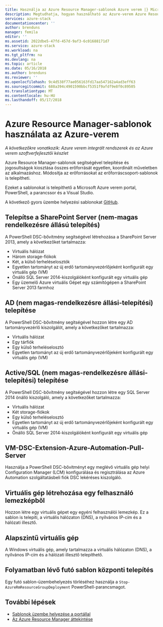 ```yaml
---
title: Használja az Azure Resource Manager-sablonok Azure verem |} Microsoft Docs
description: Megtudhatja, hogyan használható az Azure-verem Azure Resource Manager-sablonok erőforrások kiépítése.
services: azure-stack
documentationcenter: ''
author: brenduns
manager: femila
editor: ''
ms.assetid: 2022dbe5-47fd-457d-9af3-6c01688171d7
ms.service: azure-stack
ms.workload: na
ms.tgt_pltfrm: na
ms.devlang: na
ms.topic: article
ms.date: 05/16/2018
ms.author: brenduns
ms.reviewer: ''
ms.openlocfilehash: 9c4d538f77ae056163fd17aa547162a4ad3eff63
ms.sourcegitcommit: 688a394c4901590bbcf5351f9afdf9e8f0c89505
ms.translationtype: MT
ms.contentlocale: hu-HU
ms.lasthandoff: 05/17/2018
---
```

# <a name="use-azure-resource-manager-templates-in-azure-stack"></a>Azure Resource Manager-sablonok használata az Azure-verem

*A következőkre vonatkozik: Azure verem integrált rendszerek és az Azure verem szoftverfejlesztői készlet*

Azure Resource Manager-sablonok segítségével telepítése és jogosultságok kiosztása összes erőforrását egyetlen, koordinált műveletben az alkalmazáshoz. Módosítja az erőforrásokat az erőforráscsoport-sablonok is telepítheti.

Ezeket a sablonokat is telepíthető a Microsoft Azure verem portal, PowerShell, a parancssor és a Visual Studio.

A következő gyors üzembe helyezési sablonokat [GitHub](http://aka.ms/azurestackgithub).

## <a name="deploy-sharepoint-server-non-high-availability-deployment"></a>Telepítse a SharePoint Server (nem-magas rendelkezésre állású telepítés)

A PowerShell DSC-bővítmény segítségével létrehozása a SharePoint Server 2013, amely a következőket tartalmazza:

* Virtuális hálózat
* Három storage-fiókok
* Két, a külső terheléselosztók
* Egyetlen tartományt az új erdő tartományvezérlőjeként konfigurált egy virtuális gép (VM)
* Önálló SQL Server 2014-kiszolgálóként konfigurált egy virtuális gép
* Egy üzemelő Azure virtuális Gépet egy számítógépen a SharePoint Server 2013 farmhoz

## <a name="deploy-ad-non-high-availability-deployment"></a>AD (nem magas-rendelkezésre állási-telepítési) telepítése

A PowerShell DSC-bővítmény segítségével hozzon létre egy AD tartományvezérlő kiszolgálót, amely a következőket tartalmazza:

* Virtuális hálózat
* Egy tárfiók
* Egy külső terheléselosztó
* Egyetlen tartományt az új erdő tartományvezérlőjeként konfigurált egy virtuális gép (VM)

## <a name="deploy-adsql-non-high-availability-deployment"></a>Active/SQL (nem magas-rendelkezésre állási-telepítési) telepítése

A PowerShell DSC-bővítmény segítségével hozzon létre egy SQL Server 2014 önálló kiszolgáló, amely a következőket tartalmazza:

* Virtuális hálózat
* Két storage-fiókok
* Egy külső terheléselosztó
* Egyetlen tartományt az új erdő tartományvezérlőjeként konfigurált egy virtuális gép (VM)
* Önálló SQL Server 2014-kiszolgálóként konfigurált egy virtuális gép

## <a name="vm-dsc-extension-azure-automation-pull-server"></a>VM-DSC-Extension-Azure-Automation-Pull-Server

Használja a PowerShell DSC-bővítményt egy meglévő virtuális gép helyi Configuration Manager (LCM) konfigurálása és regisztrálása az Azure Automation szolgáltatásbeli fiók DSC lekéréses kiszolgáló.

## <a name="create-a-virtual-machine-from-a-user-image"></a>Virtuális gép létrehozása egy felhasználó lemezképből

Hozzon létre egy virtuális gépet egy egyéni felhasználói lemezkép. Ez a sablon is telepíti, a virtuális hálózaton (DNS), a nyilvános IP-cím és a hálózati illesztő.

## <a name="basic-virtual-machine"></a>Alapszintű virtuális gép

A Windows virtuális gép, amely tartalmazza a virtuális hálózaton (DNS), a nyilvános IP-cím és a hálózati illesztő telepíthető.

## <a name="cancel-a-running-template-deployment"></a>Folyamatban lévő futó sablon központi telepítés

Egy futó sablon-üzembehelyezés törléséhez használja a `Stop-AzureRmResourceGroupDeployment` PowerShell-parancsmagot.

## <a name="next-steps"></a>További lépések

* [Sablonok üzembe helyezése a portállal](azure-stack-deploy-template-portal.md)
* [Az Azure Resource Manager áttekintése](../../azure-resource-manager/resource-group-overview.md)
